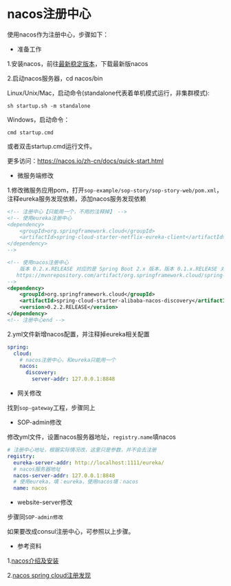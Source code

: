 # nacos注册中心

使用nacos作为注册中心，步骤如下：

- 准备工作

1.安装nacos，前往[最新稳定版本](https://github.com/alibaba/nacos/releases)，下载最新版nacos

2.启动nacos服务器，cd nacos/bin

Linux/Unix/Mac，启动命令(standalone代表着单机模式运行，非集群模式):

`sh startup.sh -m standalone`

Windows，启动命令：

`cmd startup.cmd`

或者双击startup.cmd运行文件。 

更多访问：https://nacos.io/zh-cn/docs/quick-start.html

- 微服务端修改

1.修改微服务应用pom，打开`sop-example/sop-story/sop-story-web/pom.xml`，注释eureka服务发现依赖，添加nacos服务发现依赖

```xml
<!-- 注册中心【只能用一个，不用的注释掉】 -->
<!-- 使用eureka注册中心
<dependency>
    <groupId>org.springframework.cloud</groupId>
    <artifactId>spring-cloud-starter-netflix-eureka-client</artifactId>
</dependency>
-->

<!-- 使用nacos注册中心
    版本 0.2.x.RELEASE 对应的是 Spring Boot 2.x 版本，版本 0.1.x.RELEASE 对应的是 Spring Boot 1.x 版本。
   https://mvnrepository.com/artifact/org.springframework.cloud/spring-cloud-starter-alibaba-nacos-discovery
-->
<dependency>
    <groupId>org.springframework.cloud</groupId>
    <artifactId>spring-cloud-starter-alibaba-nacos-discovery</artifactId>
    <version>0.2.2.RELEASE</version>
</dependency>
<!-- 注册中心end -->
```

2.yml文件新增nacos配置，并注释掉eureka相关配置

```yaml
spring:
  cloud:
    # nacos注册中心，和eureka只能用一个
    nacos:
      discovery:
        server-addr: 127.0.0.1:8848
```

- 网关修改

找到`sop-gateway`工程，步骤同上

- SOP-admin修改


修改yml文件，设置nacos服务器地址，`registry.name`填nacos

```yaml
# 注册中心地址，根据实际情况改，这里只是参数，并不会去注册
registry:
  eureka-server-addr: http://localhost:1111/eureka/
  # nacos服务器地址
  nacos-server-addr: 127.0.0.1:8848
  # 使用eureka，填：eureka，使用nacos填：nacos
  name: nacos
```

- website-server修改

步骤同`SOP-admin修改`

如果要改成consul注册中心，可参照以上步骤。

- 参考资料

1.[nacos介绍及安装](https://nacos.io/zh-cn/docs/quick-start.html)

2.[nacos spring cloud注册发现](https://nacos.io/zh-cn/docs/quick-start-spring-cloud.html)
